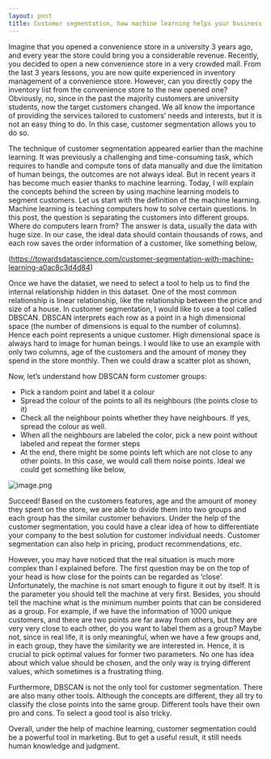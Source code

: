 ```yaml
---
layout: post
title: Customer segmentation, how machine learning helps your business
---
```



Imagine that you opened a convenience store in a university 3 years ago, and every year the store could bring you a considerable revenue. Recently, you decided to open a new convenience store in a very crowded mall. From the last 3 years lessons, you are now quite experienced in inventory management of a convenience store. However, can you directly copy the inventory list from the convenience store to the new opened one? Obviously, no, since in the past the majority customers are university students, now the target customers changed. We all know the importance of providing the services tailored to customers’ needs and interests, but it is not an easy thing to do. In this case, customer segmentation allows you to do so. 

The technique of customer segmentation appeared earlier than the machine learning. It was previously a challenging and time-consuming task, which requires to handle and compute tons of data manually and due the limitation of human beings, the outcomes are not always ideal. But in recent years it has become much easier thanks to machine learning. Today, I will explain the concepts behind the screen by using machine learning models to segment customers.
Let us start with the definition of the machine learning. Machine learning is teaching computers how to solve certain questions. In this post, the question is separating the customers into different groups. Where do computers learn from? The answer is data, usually the data with huge size. In our case, the ideal data should contain thousands of rows, and each row saves the order information of a customer, like something below,

(https://towardsdatascience.com/customer-segmentation-with-machine-learning-a0ac8c3d4d84)

Once we have the dataset, we need to select a tool to help us to find the internal relationship hidden in this dataset. One of the most common relationship is linear relationship, like the relationship between the price and size of a house. In customer segmentation, I would like to use a tool called DBSCAN.  DBSCAN interprets each row as a point in a high dimensional space (the number of dimensions is equal to the number of columns). Hence each point represents a unique customer. High dimensional space is always hard to image for human beings. I would like to use an example with only two columns, age of the customers and the amount of money they spend in the store monthly. Then we could draw a scatter plot as shown,

Now, let’s understand how DBSCAN form customer groups:
- Pick a random point and label it a colour
- Spread the colour of the points to all its neighbours (the points close to it)
- Check all the neighbour points whether they have neighbours. If yes, spread the colour as well.
- When all the neighbours are labeled the color, pick a new point without labeled and repeat the former steps
- At the end, there might be some points left which are not close to any other points. In this case, we would call them noise points. Ideal we could get something like below,

![image.png](attachment:621b2686-f1d1-4481-b374-f47c50cf98ab.png)

Succeed! Based on the customers features, age and the amount of money they spent on the store, we are able to divide them into two groups and each group has the similar customer behaviors. Under the help of the customer segmentation, you could have a clear idea of how to differentiate your company to the best solution for customer individual needs. Customer segmentation can also help in pricing, product recommendations, etc. 

However, you may have noticed that the real situation is much more complex than I explained before. The first question may be on the top of your head is how close for the points can be regarded as ‘close’. Unfortunately, the machine is not smart enough to figure it out by itself. It is the parameter you should tell the machine at very first. Besides, you should tell the machine what is the minimum number points that can be considered as a group. For example, if we have the information of 1000 unique customers, and there are two points are far away from others, but they are very very close to each other, do you want to label them as a group? Maybe not, since in real life, it is only meaningful, when we have a few groups and, in each group, they have the similarity we are interested in.  Hence, it is crucial to pick optimal values for former two parameters. No one has idea about which value should be chosen, and the only way is trying different values, which sometimes is a frustrating thing. 

Furthermore, DBSCAN is not the only tool for customer segmentation. There are also many other tools. Although the concepts are different, they all try to classify the close points into the same group. Different tools have their own pro and cons. To select a good tool is also tricky.

Overall, under the help of machine learning, customer segmentation could be a powerful tool in marketing. But to get a useful result, it still needs human knowledge and judgment.
